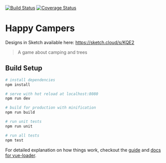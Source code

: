 [![Build Status](https://travis-ci.org/kadikraman/happy-campers.svg?branch=master)](https://travis-ci.org/kadikraman/happy-campers)
[![Coverage Status](https://coveralls.io/repos/github/kadikraman/happy-campers/badge.svg?branch=master)](https://coveralls.io/github/kadikraman/happy-campers?branch=master)

# Happy Campers

Designs in Sketch available here: https://sketch.cloud/s/KQE2

> A game about camping and trees

## Build Setup

``` bash
# install dependencies
npm install

# serve with hot reload at localhost:8080
npm run dev

# build for production with minification
npm run build

# run unit tests
npm run unit

# run all tests
npm test
```

For detailed explanation on how things work, checkout the [guide](http://vuejs-templates.github.io/webpack/) and [docs for vue-loader](http://vuejs.github.io/vue-loader).
